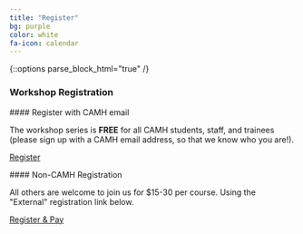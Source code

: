 ```yaml
---
title: "Register"
bg: purple
color: white 
fa-icon: calendar
---
```


{::options parse_block_html="true" /}

### Workshop Registration 

<div class="card">
<div class="card-body" markdown="1">
#### Register with CAMH email

The workshop series is **FREE** for all CAMH students, staff, and trainees (please sign up with a CAMH email address, so that we know who you are!). 

<a href="https://www.eventbrite.ca/e/scientific-computing-fundamentals-for-camh-researchers-may-2017-tickets-33593988524" class="btn btn-primary">Register</a>

</div>
</div>

<div class="card">
<div class="card-body" markdown="1">
#### Non-CAMH Registration

All others are welcome to join us for $15-30 per course. Using the "External" registration link below.

<a href="https://www.eventbrite.ca/e/scientific-computing-fundamentals-may-2017-tickets-33599080755" class="button">Register & Pay</a>

</div>
</div>


